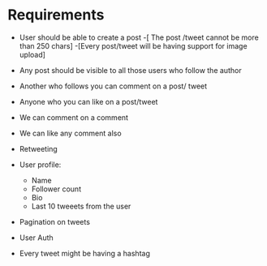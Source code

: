 # Requirements

- User should be able to create a post
    -[ The post /tweet cannot be more than 250 chars]
    -[Every post/tweet will be having support for image upload]
- Any post should be visible to all those users who follow the author
- Another who follows you can comment on a post/ tweet
- Anyone who you can like on a post/tweet
- We can comment on a comment
- We can like any comment also
- Retweeting

- User profile:
  - Name
  - Follower count
  - Bio
  - Last 10 tweeets from the user

- Pagination on tweets
- User Auth
- Every tweet might be having a hashtag
